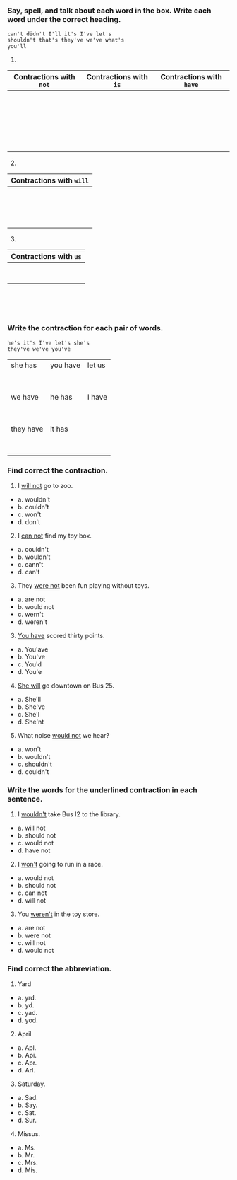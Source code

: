 ### Say, spell, and talk about each word in the box. Write each word under the correct heading.

```
can't didn't I'll it's I've let's
shouldn't that's they've we've what's
you'll
```
1.

|Contractions with `not`|Contractions with `is`|Contractions with `have`|
|-----|----|----|
|<br><br>|<br><br>|<br><br>|
|<br><br>|<br><br>|<br><br>|
|<br><br>|<br><br>|<br><br>|

2.

|Contractions with `will`|
|------------------------|
|<br><br>|
|<br><br>|

3.

|Contractions with `us`|
|----------------------|
|<br><br>|

<br>
<br>
<br>

### Write the contraction for each pair of words.
```
he's it's I've let's she's 
they've we've you've
```

| | | |
|----|----|----|
|she has|you have|let us|
|<br><br>|<br><br>|<br><br>|
|we have|he has|I have|
|<br><br>|<br><br>|<br><br>|
|they have|it has| |
|<br><br>|<br><br>| |

### Find correct the contraction.
1. I <U>will not</U> go to zoo.

 - a. wouldn't
 - b. couldn't
 - c. won't
 - d. don't

2. I <U>can not</U> find my toy box.

 - a. couldn't
 - b. wouldn't
 - c. cann't
 - d. can't

3. They <U>were not</U> been fun playing without toys.

 - a. are not
 - b. would not
 - c. wern't
 - d. weren't

3. <U>You have</U> scored thirty points.

 - a. You'ave
 - b. You've
 - c. You'd
 - d. You'e

4. <U>She will</U> go downtown on Bus 25.

 - a. She'll
 - b. She've
 - c. She'l
 - d. She'nt

5. What noise <U>would not</U> we hear?

 - a. won't
 - b. wouldn't
 - c. shouldn't
 - d. couldn't

### Write the words for the underlined contraction in each sentence.

1. I <U>wouldn't</U> take Bus I2 to the library.

 - a. will not
 - b. should not
 - c. would not
 - d. have not

2. I <U>won't</U> going to run in a race.

 - a. would not
 - b. should not
 - c. can not
 - d. will not

3. You <U>weren't</U> in the toy store.

 - a. are not
 - b. were not
 - c. will not
 - d. would not

### Find correct the abbreviation.

1. Yard

 - a. yrd.
 - b. yd.
 - c. yad.
 - d. yod.

2. April

 - a. Apl.
 - b. Api.
 - c. Apr.
 - d. Arl.

3. Saturday.

 - a. Sad.
 - b. Say.
 - c. Sat.
 - d. Sur.

4. Missus.

 - a. Ms.
 - b. Mr.
 - c. Mrs.
 - d. Mis.

